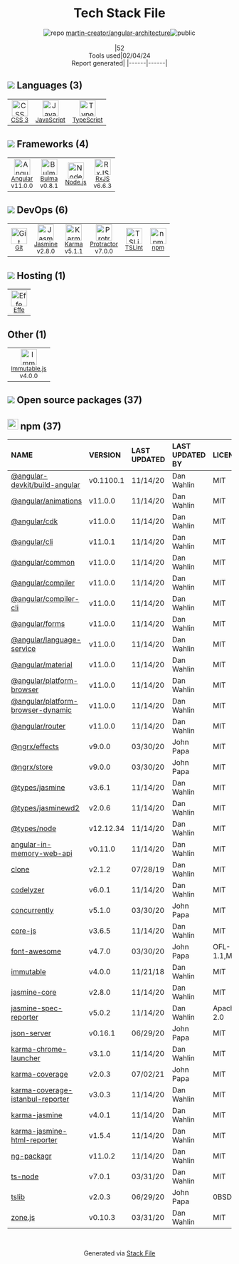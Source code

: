 <!--
&lt;--- Readme.md Snippet without images Start ---&gt;
## Tech Stack
martin-creator/angular-architecture is built on the following main stack:

- [Jasmine](http://jasmine.github.io/) – Javascript Testing Framework
- [Node.js](http://nodejs.org/) – Frameworks (Full Stack)
- [JavaScript](https://developer.mozilla.org/en-US/docs/Web/JavaScript) – Languages
- [Karma](http://karma-runner.github.io/) – Browser Testing
- [TypeScript](http://www.typescriptlang.org) – Languages
- [Protractor](http://angular.github.io/protractor) – Javascript Testing Framework
- [RxJS](http://reactivex.io/rxjs/) – Concurrency Frameworks
- [Immutable.js](http://facebook.github.io/immutable-js/) – Javascript Utilities & Libraries
- [Angular](https://angular.io) – Javascript MVC Frameworks
- [Effe](http://redbeardlab.github.io/2016/03/05/effe.html) – Serverless / Task Processing
- [Bulma](http://bulma.io/) – Front-End Frameworks
- [TSLint](https://github.com/palantir/tslint) – Code Review

Full tech stack [here](/techstack.md)

&lt;--- Readme.md Snippet without images End ---&gt;

&lt;--- Readme.md Snippet with images Start ---&gt;
## Tech Stack
martin-creator/angular-architecture is built on the following main stack:

- <img width='25' height='25' src='https://img.stackshare.io/service/831/7c0b595409af531b9cdeb07f8c513e8b.png' alt='Jasmine'/> [Jasmine](http://jasmine.github.io/) – Javascript Testing Framework
- <img width='25' height='25' src='https://img.stackshare.io/service/1011/n1JRsFeB_400x400.png' alt='Node.js'/> [Node.js](http://nodejs.org/) – Frameworks (Full Stack)
- <img width='25' height='25' src='https://img.stackshare.io/service/1209/javascript.jpeg' alt='JavaScript'/> [JavaScript](https://developer.mozilla.org/en-US/docs/Web/JavaScript) – Languages
- <img width='25' height='25' src='https://img.stackshare.io/service/1420/TidYGd6a.png' alt='Karma'/> [Karma](http://karma-runner.github.io/) – Browser Testing
- <img width='25' height='25' src='https://img.stackshare.io/service/1612/bynNY5dJ.jpg' alt='TypeScript'/> [TypeScript](http://www.typescriptlang.org) – Languages
- <img width='25' height='25' src='https://img.stackshare.io/service/1754/protractor-logo1.png' alt='Protractor'/> [Protractor](http://angular.github.io/protractor) – Javascript Testing Framework
- <img width='25' height='25' src='https://img.stackshare.io/service/1796/984368.png' alt='RxJS'/> [RxJS](http://reactivex.io/rxjs/) – Concurrency Frameworks
- <img width='25' height='25' src='https://img.stackshare.io/no-img-open-source.png' alt='Immutable.js'/> [Immutable.js](http://facebook.github.io/immutable-js/) – Javascript Utilities & Libraries
- <img width='25' height='25' src='https://img.stackshare.io/service/3745/cb8U-gL6_400x400.jpg' alt='Angular'/> [Angular](https://angular.io) – Javascript MVC Frameworks
- <img width='25' height='25' src='https://img.stackshare.io/no-img-open-source.png' alt='Effe'/> [Effe](http://redbeardlab.github.io/2016/03/05/effe.html) – Serverless / Task Processing
- <img width='25' height='25' src='https://img.stackshare.io/service/5204/bulma-logo.png' alt='Bulma'/> [Bulma](http://bulma.io/) – Front-End Frameworks
- <img width='25' height='25' src='https://img.stackshare.io/service/5561/303157.png' alt='TSLint'/> [TSLint](https://github.com/palantir/tslint) – Code Review

Full tech stack [here](/techstack.md)

&lt;--- Readme.md Snippet with images End ---&gt;
-->
<div align="center">

# Tech Stack File
![](https://img.stackshare.io/repo.svg "repo") [martin-creator/angular-architecture](https://github.com/martin-creator/angular-architecture)![](https://img.stackshare.io/public_badge.svg "public")
<br/><br/>
|52<br/>Tools used|02/04/24 <br/>Report generated|
|------|------|
</div>

## <img src='https://img.stackshare.io/languages.svg'/> Languages (3)
<table><tr>
  <td align='center'>
  <img width='36' height='36' src='https://img.stackshare.io/service/6727/css.png' alt='CSS 3'>
  <br>
  <sub><a href="https://developer.mozilla.org/en-US/docs/Web/CSS/CSS3">CSS 3</a></sub>
  <br>
  <sub></sub>
</td>

<td align='center'>
  <img width='36' height='36' src='https://img.stackshare.io/service/1209/javascript.jpeg' alt='JavaScript'>
  <br>
  <sub><a href="https://developer.mozilla.org/en-US/docs/Web/JavaScript">JavaScript</a></sub>
  <br>
  <sub></sub>
</td>

<td align='center'>
  <img width='36' height='36' src='https://img.stackshare.io/service/1612/bynNY5dJ.jpg' alt='TypeScript'>
  <br>
  <sub><a href="http://www.typescriptlang.org">TypeScript</a></sub>
  <br>
  <sub></sub>
</td>

</tr>
</table>

## <img src='https://img.stackshare.io/frameworks.svg'/> Frameworks (4)
<table><tr>
  <td align='center'>
  <img width='36' height='36' src='https://img.stackshare.io/service/3745/cb8U-gL6_400x400.jpg' alt='Angular'>
  <br>
  <sub><a href="https://angular.io">Angular</a></sub>
  <br>
  <sub>v11.0.0</sub>
</td>

<td align='center'>
  <img width='36' height='36' src='https://img.stackshare.io/service/5204/bulma-logo.png' alt='Bulma'>
  <br>
  <sub><a href="http://bulma.io/">Bulma</a></sub>
  <br>
  <sub>v0.8.1</sub>
</td>

<td align='center'>
  <img width='36' height='36' src='https://img.stackshare.io/service/1011/n1JRsFeB_400x400.png' alt='Node.js'>
  <br>
  <sub><a href="http://nodejs.org/">Node.js</a></sub>
  <br>
  <sub></sub>
</td>

<td align='center'>
  <img width='36' height='36' src='https://img.stackshare.io/service/1796/984368.png' alt='RxJS'>
  <br>
  <sub><a href="http://reactivex.io/rxjs/">RxJS</a></sub>
  <br>
  <sub>v6.6.3</sub>
</td>

</tr>
</table>

## <img src='https://img.stackshare.io/devops.svg'/> DevOps (6)
<table><tr>
  <td align='center'>
  <img width='36' height='36' src='https://img.stackshare.io/service/1046/git.png' alt='Git'>
  <br>
  <sub><a href="http://git-scm.com/">Git</a></sub>
  <br>
  <sub></sub>
</td>

<td align='center'>
  <img width='36' height='36' src='https://img.stackshare.io/service/831/7c0b595409af531b9cdeb07f8c513e8b.png' alt='Jasmine'>
  <br>
  <sub><a href="http://jasmine.github.io/">Jasmine</a></sub>
  <br>
  <sub>v2.8.0</sub>
</td>

<td align='center'>
  <img width='36' height='36' src='https://img.stackshare.io/service/1420/TidYGd6a.png' alt='Karma'>
  <br>
  <sub><a href="http://karma-runner.github.io/">Karma</a></sub>
  <br>
  <sub>v5.1.1</sub>
</td>

<td align='center'>
  <img width='36' height='36' src='https://img.stackshare.io/service/1754/protractor-logo1.png' alt='Protractor'>
  <br>
  <sub><a href="http://angular.github.io/protractor">Protractor</a></sub>
  <br>
  <sub>v7.0.0</sub>
</td>

<td align='center'>
  <img width='36' height='36' src='https://img.stackshare.io/service/5561/303157.png' alt='TSLint'>
  <br>
  <sub><a href="https://github.com/palantir/tslint">TSLint</a></sub>
  <br>
  <sub></sub>
</td>

<td align='center'>
  <img width='36' height='36' src='https://img.stackshare.io/service/1120/lejvzrnlpb308aftn31u.png' alt='npm'>
  <br>
  <sub><a href="https://www.npmjs.com/">npm</a></sub>
  <br>
  <sub></sub>
</td>

</tr>
</table>

## <img src='https://img.stackshare.io/hosting.svg'/> Hosting (1)
<table><tr>
  <td align='center'>
  <img width='36' height='36' src='https://img.stackshare.io/no-img-open-source.png' alt='Effe'>
  <br>
  <sub><a href="http://redbeardlab.github.io/2016/03/05/effe.html">Effe</a></sub>
  <br>
  <sub></sub>
</td>

</tr>
</table>

## Other (1)
<table><tr>
  <td align='center'>
  <img width='36' height='36' src='https://img.stackshare.io/no-img-open-source.png' alt='Immutable.js'>
  <br>
  <sub><a href="http://facebook.github.io/immutable-js/">Immutable.js</a></sub>
  <br>
  <sub>v4.0.0</sub>
</td>

</tr>
</table>


## <img src='https://img.stackshare.io/group.svg' /> Open source packages (37)</h2>

## <img width='24' height='24' src='https://img.stackshare.io/service/1120/lejvzrnlpb308aftn31u.png'/> npm (37)

|NAME|VERSION|LAST UPDATED|LAST UPDATED BY|LICENSE|VULNERABILITIES|
|:------|:------|:------|:------|:------|:------|
|[@angular-devkit/build-angular](https://www.npmjs.com/@angular-devkit/build-angular)|v0.1100.1|11/14/20|Dan Wahlin |MIT|N/A|
|[@angular/animations](https://www.npmjs.com/@angular/animations)|v11.0.0|11/14/20|Dan Wahlin |MIT|N/A|
|[@angular/cdk](https://www.npmjs.com/@angular/cdk)|v11.0.0|11/14/20|Dan Wahlin |MIT|N/A|
|[@angular/cli](https://www.npmjs.com/@angular/cli)|v11.0.1|11/14/20|Dan Wahlin |MIT|N/A|
|[@angular/common](https://www.npmjs.com/@angular/common)|v11.0.0|11/14/20|Dan Wahlin |MIT|N/A|
|[@angular/compiler](https://www.npmjs.com/@angular/compiler)|v11.0.0|11/14/20|Dan Wahlin |MIT|N/A|
|[@angular/compiler-cli](https://www.npmjs.com/@angular/compiler-cli)|v11.0.0|11/14/20|Dan Wahlin |MIT|N/A|
|[@angular/forms](https://www.npmjs.com/@angular/forms)|v11.0.0|11/14/20|Dan Wahlin |MIT|N/A|
|[@angular/language-service](https://www.npmjs.com/@angular/language-service)|v11.0.0|11/14/20|Dan Wahlin |MIT|N/A|
|[@angular/material](https://www.npmjs.com/@angular/material)|v11.0.0|11/14/20|Dan Wahlin |MIT|N/A|
|[@angular/platform-browser](https://www.npmjs.com/@angular/platform-browser)|v11.0.0|11/14/20|Dan Wahlin |MIT|N/A|
|[@angular/platform-browser-dynamic](https://www.npmjs.com/@angular/platform-browser-dynamic)|v11.0.0|11/14/20|Dan Wahlin |MIT|N/A|
|[@angular/router](https://www.npmjs.com/@angular/router)|v11.0.0|11/14/20|Dan Wahlin |MIT|N/A|
|[@ngrx/effects](https://www.npmjs.com/@ngrx/effects)|v9.0.0|03/30/20|John Papa |MIT|N/A|
|[@ngrx/store](https://www.npmjs.com/@ngrx/store)|v9.0.0|03/30/20|John Papa |MIT|N/A|
|[@types/jasmine](https://www.npmjs.com/@types/jasmine)|v3.6.1|11/14/20|Dan Wahlin |MIT|N/A|
|[@types/jasminewd2](https://www.npmjs.com/@types/jasminewd2)|v2.0.6|11/14/20|Dan Wahlin |MIT|N/A|
|[@types/node](https://www.npmjs.com/@types/node)|v12.12.34|11/14/20|Dan Wahlin |MIT|N/A|
|[angular-in-memory-web-api](https://www.npmjs.com/angular-in-memory-web-api)|v0.11.0|11/14/20|Dan Wahlin |MIT|N/A|
|[clone](https://www.npmjs.com/clone)|v2.1.2|07/28/19|Dan Wahlin |MIT|N/A|
|[codelyzer](https://www.npmjs.com/codelyzer)|v6.0.1|11/14/20|Dan Wahlin |MIT|N/A|
|[concurrently](https://www.npmjs.com/concurrently)|v5.1.0|03/30/20|John Papa |MIT|N/A|
|[core-js](https://www.npmjs.com/core-js)|v3.6.5|11/14/20|Dan Wahlin |MIT|N/A|
|[font-awesome](https://www.npmjs.com/font-awesome)|v4.7.0|03/30/20|John Papa |OFL-1.1,MIT|N/A|
|[immutable](https://www.npmjs.com/immutable)|v4.0.0|11/21/18|Dan Wahlin |MIT|N/A|
|[jasmine-core](https://www.npmjs.com/jasmine-core)|v2.8.0|11/14/20|Dan Wahlin |MIT|N/A|
|[jasmine-spec-reporter](https://www.npmjs.com/jasmine-spec-reporter)|v5.0.2|11/14/20|Dan Wahlin |Apache-2.0|N/A|
|[json-server](https://www.npmjs.com/json-server)|v0.16.1|06/29/20|John Papa |MIT|N/A|
|[karma-chrome-launcher](https://www.npmjs.com/karma-chrome-launcher)|v3.1.0|11/14/20|Dan Wahlin |MIT|N/A|
|[karma-coverage](https://www.npmjs.com/karma-coverage)|v2.0.3|07/02/21|John Papa |MIT|N/A|
|[karma-coverage-istanbul-reporter](https://www.npmjs.com/karma-coverage-istanbul-reporter)|v3.0.3|11/14/20|Dan Wahlin |MIT|N/A|
|[karma-jasmine](https://www.npmjs.com/karma-jasmine)|v4.0.1|11/14/20|Dan Wahlin |MIT|N/A|
|[karma-jasmine-html-reporter](https://www.npmjs.com/karma-jasmine-html-reporter)|v1.5.4|11/14/20|Dan Wahlin |MIT|N/A|
|[ng-packagr](https://www.npmjs.com/ng-packagr)|v11.0.2|11/14/20|Dan Wahlin |MIT|N/A|
|[ts-node](https://www.npmjs.com/ts-node)|v7.0.1|03/31/20|Dan Wahlin |MIT|N/A|
|[tslib](https://www.npmjs.com/tslib)|v2.0.3|06/29/20|John Papa |0BSD|N/A|
|[zone.js](https://www.npmjs.com/zone.js)|v0.10.3|03/31/20|Dan Wahlin |MIT|N/A|

<br/>
<div align='center'>

Generated via [Stack File](https://github.com/marketplace/stack-file)
